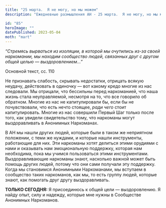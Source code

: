 ```yaml
---
title: "25 марта.  Я не могу, но мы можем"
description: "Ежедневные размышления АН - 25 марта.  Я не могу, но мы можем"

id: "85"
heroImage: ""
datePublished: 2023-05-04
moth: "mart"
---
```


_“Стремясь вырваться из изоляции, в которой мы очутились из-за своей
наркомании, мы находим сообщество людей, связанных друг с другом общей целью —
выздоровлением…”_

Основной текст, сс. 110

Не признавать слабость, скрывать недостатки, отрицать всякую неудачу,
действовать в одиночку — вот какому кредо многие из нас следовали. Мы
отрицали, что бессильны перед наркоманией, что наша жизнь стала неуправляемой,
несмотря на то, что все говорило об обратном. Многие из нас не капитулировали
бы, если бы не почувствовали, что есть нечто стоящее, _ради чего_ стоит
капитулировать. Многие из нас совершили Первый Шаг только после того, как
увидели свидетельство тому, что наркоманы могут выздоравливать в Анонимных
Наркоманах.

В АН мы нашли других людей, которые были в таком же неприятном положении, с
теми же нуждами, и которые нашли инструменты, работающие для них. Эти
наркоманы хотят делиться этими орудиями с нами и оказывать нам эмоциональную
поддержку, которая нам необходима, пока мы учимся пользоваться этими
инструментами. Выздоравливающие наркоманы знают, насколько важной может быть
помощь других людей, потому что они сами получали эту поддержку. Когда мы
становимся Анонимными Наркоманами, мы вступаем в сообщество таких наркоманов,
как мы, то есть группу людей, которые знают, как помогать друг другу
выздоравливать.

**ТОЛЬКО СЕГОДНЯ:** Я присоединюсь к общей цели — выздоровлению. Я найду опыт,
силу и надежду, которые мне нужны в Сообществе Анонимных Наркоманов.
